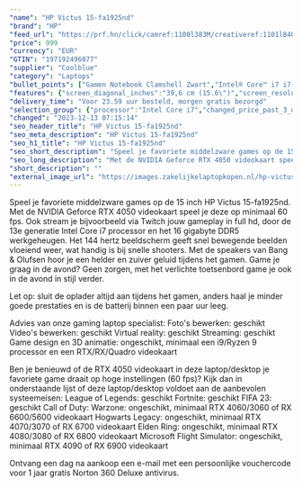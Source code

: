 ```yaml
---
"name": "HP Victus 15-fa1925nd"
"brand": "HP"
"feed_url": "https://prf.hn/click/camref:1100l383M/creativeref:1101l84031/destination:https%3A%2F%2Fwww.coolblue.nl%2Fproduct%2F931503"
"price": 999
"currency": "EUR"
"GTIN": "197192496077"
"supplier": "Coolblue"
"category": "Laptops"
"bullet_points": ["Gamen Notebook Clamshell Zwart","Intel® Core™ i7 i7-13700H","39,6 cm (15.6\") Full HD 1920 x 1080 Pixels IPS LED backlight 16:9","16 GB DDR4-SDRAM 3200 MHz 2 x 8 GB","512 GB SSD","NVIDIA GeForce RTX 4050 6 GB Intel Iris Xe Graphics","Wi-Fi 6 (802.11ax) Ethernet LAN 10,1000,100 Mbit/s Bluetooth 5.3","Lithium-Polymeer (LiPo) 70 Wh 200 W","Windows 11 Home"]
"features": {"screen_diagonal_inches":"39,6 cm (15.6\")","screen_resolution":"1920 x 1080 Pixels","processor_family":"Intel® Core™ i7","memory_size":"16 GB","memory_type":"DDR4-SDRAM","total_storage_space":"512 GB","graphics_card":"NVIDIA GeForce RTX 4050","graphics_memory_size":"6 GB","operating_system":"Windows 11 Home","battery_capacity":"70 Wh","width":"357,9 mm","depth":"255 mm","height":"23,5 mm","weight":"2,29 kg"}
"delivery_time": "Voor 23.59 uur besteld, morgen gratis bezorgd"
"selection_group": {"processor":"Intel Core i7","changed_price_past_3_days":false,"product_family":"Victus Gaming"}
"changed": "2023-12-13 07:15:14"
"seo_header_title": "HP Victus 15-fa1925nd"
"seo_meta_description": "HP Victus 15-fa1925nd"
"seo_h1_title": "HP Victus 15-fa1925nd"
"seo_short_description": "Speel je favoriete middelzware games op de 15 inch HP Victus 15-fa1925nd."
"seo_long_description": "Met de NVIDIA Geforce RTX 4050 videokaart speel je deze op minimaal 60 fps. Ook stream je bijvoorbeeld via Twitch jouw gameplay in full hd, door de 13e generatie Intel Core i7 processor en het 16 gigabyte DDR5 werkgeheugen. Het 144 hertz beeldscherm geeft snel bewegende beelden vloeiend weer, wat handig is bij snelle shooters. Met de speakers van Bang & Olufsen hoor je een helder en zuiver geluid tijdens het gamen. Game je graag in de avond? Geen zorgen, met het verlichte toetsenbord game je ook in de avond in stijl verder. \r\n\r\nLet op: sluit de oplader altijd aan tijdens het gamen, anders haal je minder goede prestaties en is de batterij binnen een paar uur leeg. \r\n\r\nAdvies van onze gaming laptop specialist:\r\nFoto's bewerken: geschikt\r\nVideo's bewerken: geschikt\r\nVirtual reality: geschikt\r\nStreaming: geschikt\r\nGame design en 3D animatie: ongeschikt, minimaal een i9/Ryzen 9 processor en een RTX/RX/Quadro videokaart\r\n\r\n\r\nBen je benieuwd of de RTX 4050 videokaart in deze laptop/desktop je favoriete game draait op hoge instellingen (60 fps)? Kijk dan in onderstaande lijst of deze laptop/desktop voldoet aan de aanbevolen systeemeisen:\r\nLeague of Legends: geschikt\r\nFortnite: geschikt\r\nFIFA 23: geschikt\r\nCall of Duty: Warzone: ongeschikt, minimaal RTX 4060/3060 of RX 6600/5600 videokaart\r\nHogwarts Legacy: ongeschikt, minimaal RTX 4070/3070 of RX 6700 videokaart\r\nElden Ring: ongeschikt, minimaal RTX 4080/3080 of RX 6800 videokaart\r\nMicrosoft Flight Simulator: ongeschikt, minimaal RTX 4090 of RX 6900 videokaart\r\n\r\n\r\nOntvang een dag na aankoop een e-mail met een persoonlijke vouchercode voor 1 jaar gratis Norton 360 Deluxe antivirus."
"short_description": ""
"external_image_url": "https://images.zakelijkelaptopkopen.nl/hp-victus-15-fa1925nd.webp"
---
```


Speel je favoriete middelzware games op de 15 inch HP Victus 15-fa1925nd. Met de NVIDIA Geforce RTX 4050 videokaart speel je deze op minimaal 60 fps. Ook stream je bijvoorbeeld via Twitch jouw gameplay in full hd, door de 13e generatie Intel Core i7 processor en het 16 gigabyte DDR5 werkgeheugen. Het 144 hertz beeldscherm geeft snel bewegende beelden vloeiend weer, wat handig is bij snelle shooters. Met de speakers van Bang & Olufsen hoor je een helder en zuiver geluid tijdens het gamen. Game je graag in de avond? Geen zorgen, met het verlichte toetsenbord game je ook in de avond in stijl verder.

Let op: sluit de oplader altijd aan tijdens het gamen, anders haal je minder goede prestaties en is de batterij binnen een paar uur leeg.

Advies van onze gaming laptop specialist:
Foto's bewerken: geschikt
Video's bewerken: geschikt
Virtual reality: geschikt
Streaming: geschikt
Game design en 3D animatie: ongeschikt, minimaal een i9/Ryzen 9 processor en een RTX/RX/Quadro videokaart


Ben je benieuwd of de RTX 4050 videokaart in deze laptop/desktop je favoriete game draait op hoge instellingen (60 fps)? Kijk dan in onderstaande lijst of deze laptop/desktop voldoet aan de aanbevolen systeemeisen:
League of Legends: geschikt
Fortnite: geschikt
FIFA 23: geschikt
Call of Duty: Warzone: ongeschikt, minimaal RTX 4060/3060 of RX 6600/5600 videokaart
Hogwarts Legacy: ongeschikt, minimaal RTX 4070/3070 of RX 6700 videokaart
Elden Ring: ongeschikt, minimaal RTX 4080/3080 of RX 6800 videokaart
Microsoft Flight Simulator: ongeschikt, minimaal RTX 4090 of RX 6900 videokaart


Ontvang een dag na aankoop een e-mail met een persoonlijke vouchercode voor 1 jaar gratis Norton 360 Deluxe antivirus.